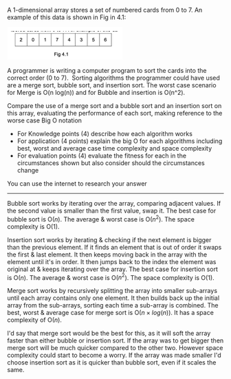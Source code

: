 A 1-dimensional array stores a set of numbered cards from 0 to 7. An example of this data is shown in Fig in 4.1:

![Big-O-Fig-4.1](Big-O-Fig-4.1.png)

A programmer is writing a computer program to sort the cards into the correct order (0 to 7).  Sorting algorithms the programmer could have used are a merge sort, bubble sort, and insertion sort. The worst case scenario for Merge is O(n log(n)) and for Bubble and insertion is O(n^2). 

Compare the use of a merge sort and a bubble sort and an insertion sort on this array, evaluating the performance of each sort, making reference to the worse case Big O notation  

- For Knowledge points (4) describe how each algorithm works
- For application (4 points) explain the big O for each algorithms including best, worst and average case time complexity and space complexity
- For evaluation points (4) evaluate the fitness for each in the circumstances shown but also consider should the circumstances change

You can use the internet to research your answer

---


Bubble sort works by iterating over the array, comparing adjacent values. If the second value is smaller than the first value, swap it. 
The best case for bubble sort is O($n$). The average & worst case is O($n^2$). The space complexity is O($1$). 

Insertion sort works by iterating & checking if the next element is bigger than the previous element. If it finds an element that is out of order it swaps the first & last element. It then keeps moving back in the array with the element until it's in order. It then jumps back to the index the element was original at & keeps iterating over the array. The best case for insertion sort is O($n$). The average & worst case is O($n^2$). The space complexity is O($1$).

Merge sort works by recursively splitting the array into smaller sub-arrays until each array contains only one element. It then builds back up the initial array from the sub-arrays, sorting each time a sub-array is combined. The best, worst & average case for merge sort is O($n×log(n)$). It has a space complexity of O($n$).

I'd say that merge sort would be the best for this, as it will soft the array faster than either bubble or insertion sort. If the array was to get bigger then merge sort will be much quicker compared to the other two. However space complexity could start to become a worry. If the array was made smaller I'd choose insertion sort as it is quicker than bubble sort, even if it scales the same.